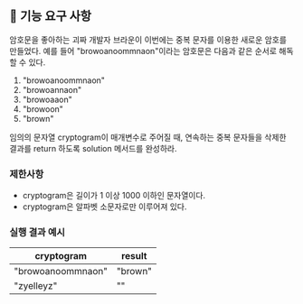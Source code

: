 ## 🚀 기능 요구 사항

암호문을 좋아하는 괴짜 개발자 브라운이 이번에는 중복 문자를 이용한 새로운 암호를 만들었다. 예를 들어 "browoanoommnaon"이라는 암호문은 다음과 같은 순서로 해독할 수 있다.

1. "browoanoommnaon"
2. "browoannaon"
3. "browoaaon"
4. "browoon"
5. "brown"

임의의 문자열 cryptogram이 매개변수로 주어질 때, 연속하는 중복 문자들을 삭제한 결과를 return 하도록 solution 메서드를 완성하라.

### 제한사항

- cryptogram은 길이가 1 이상 1000 이하인 문자열이다.
- cryptogram은 알파벳 소문자로만 이루어져 있다.

### 실행 결과 예시

| cryptogram        | result  |
| ----------------- | ------- |
| "browoanoommnaon" | "brown" |
| "zyelleyz"        | ""      |

<!--
1->2 : oomm 이 삭제 (바로 붙은것)
2->3 : nn이 바로 붙어서 삭제
3-> 4 :

결론 : 바로 붙은 문자는 둘 다 삭제한다.



1.문자열 받으면 처음과 바로 다음꺼 확인하기 => map이네
const a = "browoanoommnaon";
let t = Array.from(a).filter((item, index, arr) => {
  return item !== arr[index + 1];
});
console.log(t);

['b', 'r', 'o', 'w', 'o', 'a', 'n', 'o', 'm', 'n', 'a', 'o', 'n']
browoannaon
왜 다를까..

유레카!
리턴에 조건을 하나 더 추가해서 앞 뒤가 둘 다 다른 애만 필터링하면 되는구나
['b', 'r', 'o', 'w', 'o', 'a', 'n', 'n', 'a', 'o', 'n']

이제 이걸 반복하기만 하면 되는거지

처음에 받고 

문제 : 배열은 참조 타입이라 비교가 안된다...
=> 문자열로 바뀐 형태를 비교하면 가능
